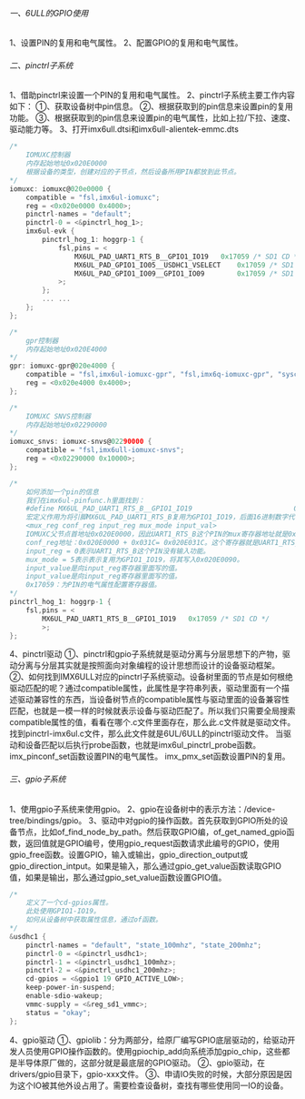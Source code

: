 ###### 一、6ULL的GPIO使用

1、设置PIN的复用和电气属性。
2、配置GPIO的复用和电气属性。

###### 二、pinctrl子系统

1、借助pinctrl来设置一个PIN的复用和电气属性。
2、pinctrl子系统主要工作内容如下：
	①、获取设备树中pin信息。
	②、根据获取到的pin信息来设置pin的复用功能。
	③、根据获取到的pin信息来设置pin的电气属性，比如上拉/下拉、速度、驱动能力等。
3、打开imx6ull.dtsi和imx6ull-alientek-emmc.dts

```c
/*
	IOMUXC控制器
	内存起始地址0x020E0000
	根据设备的类型，创建对应的子节点，然后设备所用PIN都放到此节点。
*/
iomuxc: iomuxc@020e0000 {
    compatible = "fsl,imx6ul-iomuxc";
    reg = <0x020e0000 0x4000>;
    pinctrl-names = "default";
	pinctrl-0 = <&pinctrl_hog_1>;
	imx6ul-evk {
		pinctrl_hog_1: hoggrp-1 {
			fsl,pins = <
				MX6UL_PAD_UART1_RTS_B__GPIO1_IO19	0x17059 /* SD1 CD */
				MX6UL_PAD_GPIO1_IO05__USDHC1_VSELECT	0x17059 /* SD1 VSELECT */
				MX6UL_PAD_GPIO1_IO09__GPIO1_IO09        0x17059 /* SD1 RESET */
			>;
		};
        ...	...
    };
};

/*
	gpr控制器
	内存起始地址0x020E4000
*/
gpr: iomuxc-gpr@020e4000 {
    compatible = "fsl,imx6ul-iomuxc-gpr", "fsl,imx6q-iomuxc-gpr", "syscon";
    reg = <0x020e4000 0x4000>;
};

/*
	IOMUXC SNVS控制器
	内存起始地址0x02290000
*/
iomuxc_snvs: iomuxc-snvs@02290000 {
    compatible = "fsl,imx6ull-iomuxc-snvs";
    reg = <0x02290000 0x10000>;
};

/*
	如何添加一个pin的信息
	我们在imx6ul-pinfunc.h里面找到：
	#define MX6UL_PAD_UART1_RTS_B__GPIO1_IO19                         0x0090 0x031C 0x0000 0x5 0x0
	宏定义作用为将引脚MX6UL_PAD_UART1_RTS_B复用为GPIO1_IO19，后面16进制数字代表的含义如下：
	<mux_reg conf_reg input_reg mux_mode input_val>
	IOMUXC父节点首地址0x020E0000，因此UART1_RTS_B这个PIN的mux寄存器地址就是0x020E0000 + 0x0090 = 0x020E0090。
	conf_reg地址：0x020E0000 + 0x031C= 0x020E031C。这个寄存器就是UART1_RTS_B的电气属性配置寄存器。
	input_reg = 0表示UART1_RTS_B这个PIN没有输入功能。
	mux_mode = 5表示表示复用为GPIO1_IO19，将其写入0x020E0090。
	input_value是向input_reg寄存器里面写的值。
	input_value是向input_reg寄存器里面写的值。
	0x17059：为PIN的电气属性配置寄存器值。
*/
pinctrl_hog_1: hoggrp-1 {
    fsl,pins = <
        MX6UL_PAD_UART1_RTS_B__GPIO1_IO19	0x17059 /* SD1 CD */
        >;
};
```

4、pinctrl驱动
①、pinctrl和gpio子系统就是驱动分离与分层思想下的产物，驱动分离与分层其实就是按照面向对象编程的设计思想而设计的设备驱动框架。
②、如何找到IMX6ULL对应的pinctrl子系统驱动。设备树里面的节点是如何根绝驱动匹配的呢？通过compatible属性，此属性是字符串列表，驱动里面有一个描述驱动兼容性的东西，当设备树节点的compatible属性与驱动里面的设备兼容性匹配，也就是一模一样的时候就表示设备与驱动匹配了。所以我们只需要全局搜索compatible属性的值，看看在哪个.c文件里面存在，那么此.c文件就是驱动文件。找到pinctrl-imx6ul.c文件，那么此文件就是6UL/6ULL的pinctrl驱动文件。
当驱动和设备匹配以后执行probe函数，也就是imx6ul_pinctrl_probe函数。
imx_pinconf_set函数设置PIN的电气属性。
imx_pmx_set函数设置PIN的复用。

###### 三、gpio子系统

1、使用gpio子系统来使用gpio。
2、gpio在设备树中的表示方法：/device-tree/bindings/gpio。
3、驱动中对gpio的操作函数。首先获取到GPIO所处的设备节点，比如of_find_node_by_path。然后获取GPIO编，of_get_named_gpio函数，返回值就是GPIO编号，使用gpio_request函数请求此编号的GPIO，使用gpio_free函数。设置GPIO，输入或输出，gpio_direction_output或gpio_direction_intput。如果是输入，那么通过gpio_get_value函数读取GPIO值，如果是输出，那么通过gpio_set_value函数设置GPIO值。

```c
/*
	定义了一个cd-gpios属性。
	此处使用GPIO1-IO19。
	如何从设备树中获取属性信息，通过of函数。
*/
&usdhc1 {
	pinctrl-names = "default", "state_100mhz", "state_200mhz";
	pinctrl-0 = <&pinctrl_usdhc1>;
	pinctrl-1 = <&pinctrl_usdhc1_100mhz>;
	pinctrl-2 = <&pinctrl_usdhc1_200mhz>;
	cd-gpios = <&gpio1 19 GPIO_ACTIVE_LOW>;
	keep-power-in-suspend;
	enable-sdio-wakeup;
	vmmc-supply = <&reg_sd1_vmmc>;
	status = "okay";
};
```

4、gpio驱动
①、gpiolib：分为两部分，给原厂编写GPIO底层驱动的，给驱动开发人员使用GPIO操作函数的。使用gpiochip_add向系统添加gpio_chip，这些都是半导体原厂做的，这部分就是最底层的GPIO驱动。
②、gpio驱动，在drivers/gpio目录下，gpio-xxx文件。
③、申请IO失败的时候，大部分原因是因为这个IO被其他外设占用了。需要检查设备树，查找有哪些使用同一IO的设备。